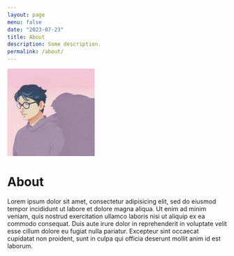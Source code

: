 ```yaml
---
layout: page
menu: false
date: "2023-07-23"
title: About
description: Some description.
permalink: /about/
---
```


<img class="img-rounded" src="/assets/img/uploads/waed.png" alt="Sufypunk" width="200">

# About

Lorem ipsum dolor sit amet, consectetur adipisicing elit, sed do eiusmod
tempor incididunt ut labore et dolore magna aliqua. Ut enim ad minim veniam,
quis nostrud exercitation ullamco laboris nisi ut aliquip ex ea commodo
consequat. Duis aute irure dolor in reprehenderit in voluptate velit esse
cillum dolore eu fugiat nulla pariatur. Excepteur sint occaecat cupidatat non
proident, sunt in culpa qui officia deserunt mollit anim id est laborum.

